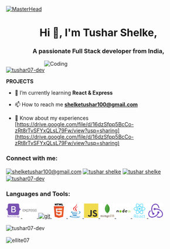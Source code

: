 [![MasterHead](https://raw.githubusercontent.com/PolarBearGG/PolarBearGG/master/web-developer.gif)](https://raw.githubusercontent.com/PolarBearGG/PolarBearGG/master/web-developer.gif)

<h1 align="center">Hi 👋, I'm Tushar Shelke,</h1>
<h3 align="center">A passionate Full Stack developer from India,</h3>
<img align="right" alt="Coding" width="400" src="https://cdn.dribbble.com/users/1162077/screenshots/3848914/programmer.gif">

<p align="left"> <a href="https://github.com/ryo-ma/github-profile-trophy"><img src="https://github-profile-trophy.vercel.app/?username="tushar07-dev" alt="tushar07-dev" /></a> </p>

**PROJECTS**

- 🌱 I’m currently learning **React & Express**

- 📫 How to reach me **shelketushar100@gmail.com**

- 📄 Know about my experiences [https://drive.google.com/file/d/16dzSfpp5BcCo-zRt8rTvSFYxQLsL79Fw/view?usp=sharing](https://drive.google.com/file/d/16dzSfpp5BcCo-zRt8rTvSFYxQLsL79Fw/view?usp=sharing)

<h3 align="left">Connect with me:</h3>
<p align="left">
<a href="https://twitter.com/shelketushar100@gmail.com" target="blank"><img align="center" src="https://raw.githubusercontent.com/rahuldkjain/github-profile-readme-generator/master/src/images/icons/Social/twitter.svg" alt="shelketushar100@gmail.com" height="30" width="40" /></a>
<a href="https://linkedin.com/in/tushar shelke" target="blank"><img align="center" src="https://raw.githubusercontent.com/rahuldkjain/github-profile-readme-generator/master/src/images/icons/Social/linked-in-alt.svg" alt="tushar shelke" height="30" width="40" /></a>
<a href="https://fb.com/tushar shelke" target="blank"><img align="center" src="https://raw.githubusercontent.com/rahuldkjain/github-profile-readme-generator/master/src/images/icons/Social/facebook.svg" alt="tushar shelke" height="30" width="40" /></a>
<a href="https://instagram.com/ellite_07" target="blank"><img align="center" src="https://raw.githubusercontent.com/rahuldkjain/github-profile-readme-generator/master/src/images/icons/Social/instagram.svg" alt="tushar07-dev" height="30" width="40" /></a>
</p>

<h3 align="left">Languages and Tools:</h3>
<p align="left"> <a href="https://getbootstrap.com" target="_blank" rel="noreferrer"> <img src="https://raw.githubusercontent.com/devicons/devicon/master/icons/bootstrap/bootstrap-plain-wordmark.svg" alt="bootstrap" width="40" height="40"/> </a> <a href="https://expressjs.com" target="_blank" rel="noreferrer"> <img src="https://raw.githubusercontent.com/devicons/devicon/master/icons/express/express-original-wordmark.svg" alt="express" width="40" height="40"/> </a> <a href="https://git-scm.com/" target="_blank" rel="noreferrer"> <img src="https://www.vectorlogo.zone/logos/git-scm/git-scm-icon.svg" alt="git" width="40" height="40"/> </a> <a href="https://www.w3.org/html/" target="_blank" rel="noreferrer"> <img src="https://raw.githubusercontent.com/devicons/devicon/master/icons/html5/html5-original-wordmark.svg" alt="html5" width="40" height="40"/> </a> <a href="https://www.java.com" target="_blank" rel="noreferrer"> <img src="https://raw.githubusercontent.com/devicons/devicon/master/icons/java/java-original.svg" alt="java" width="40" height="40"/> </a> <a href="https://developer.mozilla.org/en-US/docs/Web/JavaScript" target="_blank" rel="noreferrer"> <img src="https://raw.githubusercontent.com/devicons/devicon/master/icons/javascript/javascript-original.svg" alt="javascript" width="40" height="40"/> </a> <a href="https://www.mongodb.com/" target="_blank" rel="noreferrer"> <img src="https://raw.githubusercontent.com/devicons/devicon/master/icons/mongodb/mongodb-original-wordmark.svg" alt="mongodb" width="40" height="40"/> </a> <a href="https://nodejs.org" target="_blank" rel="noreferrer"> <img src="https://raw.githubusercontent.com/devicons/devicon/master/icons/nodejs/nodejs-original-wordmark.svg" alt="nodejs" width="40" height="40"/> </a> <a href="https://reactjs.org/" target="_blank" rel="noreferrer"> <img src="https://raw.githubusercontent.com/devicons/devicon/master/icons/react/react-original-wordmark.svg" alt="react" width="40" height="40"/> </a> <a href="https://redux.js.org" target="_blank" rel="noreferrer"> <img src="https://raw.githubusercontent.com/devicons/devicon/master/icons/redux/redux-original.svg" alt="redux" width="40" height="40"/> </a> </p>

<p><img align="center" src="https://github-readme-stats.vercel.app/api/top-langs?username=tushar07-dev&show_icons=true&locale=en&layout=compact" alt="tushar07-dev" /></p>

<p><img align="center" src="https://github-readme-streak-stats.herokuapp.com/tushar07-dev?user=&theme=dark" alt="ellite07" /></p>
